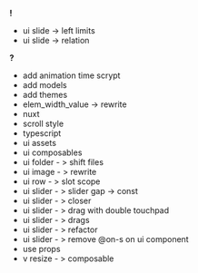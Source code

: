 **!**

- ui slide -> left limits
- ui slide -> relation

**?**

- add animation time scrypt
- add models
- add themes
- elem_width_value -> rewrite
- nuxt
- scroll style
- typescript
- ui assets
- ui composables
- ui folder - > shift files
- ui image - > rewrite
- ui row - > slot scope
- ui slider - > slider gap -> const
- ui slider - > closer
- ui slider - > drag with double touchpad
- ui slider - > drags
- ui slider - > refactor
- ui slider - > remove @on-s on ui component
- use props
- v resize - > composable
